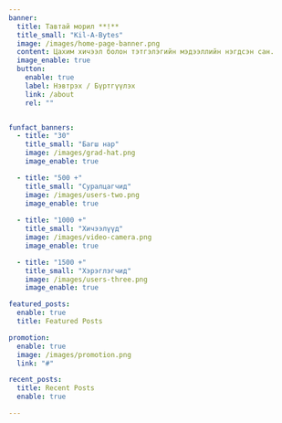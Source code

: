 ```yaml
---
banner:
  title: Тавтай морил **!**
  title_small: "Kil-A-Bytes"
  image: /images/home-page-banner.png
  content: Цахим хичээл болон тэтгэлэгийн мэдээллийн нэгдсэн сан.
  image_enable: true
  button:
    enable: true
    label: Нэвтрэх / Бүртгүүлэх
    link: /about 
    rel: ""


funfact_banners:  
  - title: "30"
    title_small: "Багш нар"
    image: /images/grad-hat.png
    image_enable: true

  - title: "500 +"
    title_small: "Суралцагчид"
    image: /images/users-two.png
    image_enable: true
    
  - title: "1000 +"
    title_small: "Хичээлүүд"
    image: /images/video-camera.png
    image_enable: true

  - title: "1500 +"
    title_small: "Хэрэглэгчид"
    image: /images/users-three.png
    image_enable: true

featured_posts:
  enable: true
  title: Featured Posts

promotion:
  enable: true
  image: /images/promotion.png
  link: "#"

recent_posts:
  title: Recent Posts
  enable: true

---
```

